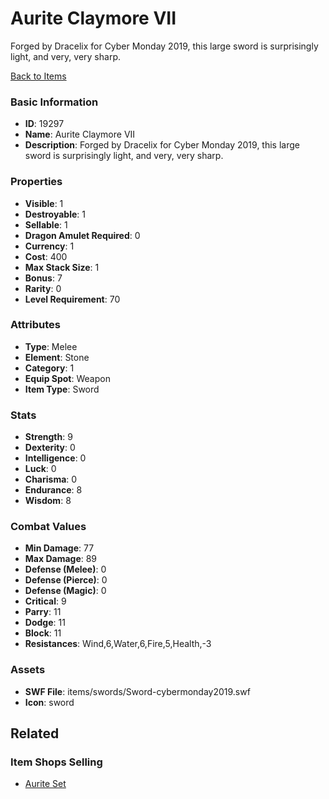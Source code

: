 # Aurite Claymore VII

Forged by Dracelix for Cyber Monday 2019, this large sword is surprisingly light, and very, very sharp.

[Back to Items](../items.md)

### Basic Information

- **ID**: 19297
- **Name**: Aurite Claymore VII
- **Description**: Forged by Dracelix for Cyber Monday 2019, this large sword is surprisingly light, and very, very sharp.

### Properties

- **Visible**: 1
- **Destroyable**: 1
- **Sellable**: 1
- **Dragon Amulet Required**: 0
- **Currency**: 1
- **Cost**: 400
- **Max Stack Size**: 1
- **Bonus**: 7
- **Rarity**: 0
- **Level Requirement**: 70

### Attributes

- **Type**: Melee
- **Element**: Stone
- **Category**: 1
- **Equip Spot**: Weapon
- **Item Type**: Sword

### Stats

- **Strength**: 9
- **Dexterity**: 0
- **Intelligence**: 0
- **Luck**: 0
- **Charisma**: 0
- **Endurance**: 8
- **Wisdom**: 8

### Combat Values

- **Min Damage**: 77
- **Max Damage**: 89
- **Defense (Melee)**: 0
- **Defense (Pierce)**: 0
- **Defense (Magic)**: 0
- **Critical**: 9
- **Parry**: 11
- **Dodge**: 11
- **Block**: 11
- **Resistances**: Wind,6,Water,6,Fire,5,Health,-3

### Assets

- **SWF File**: items/swords/Sword-cybermonday2019.swf
- **Icon**: sword

## Related

### Item Shops Selling

- [Aurite Set](../item-shops/649-aurite-set.md)

